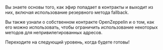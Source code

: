 Вы знаете основы того, как эфир попадает в контракты и выходит из них, включая использование резервного метода fallback.

Вы также узнали о собственном контракте OpenZeppelin и о том, как его можно использовать, чтобы ограничить использование некоторых методов для непривилегированных адресов.

Переходите на следующий уровень, когда будете готовы!
